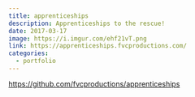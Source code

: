 ```yaml
---
title: apprenticeships
description: Apprenticeships to the rescue!
date: 2017-03-17
image: https://i.imgur.com/ehf21vT.png
link: https://apprenticeships.fvcproductions.com/
categories:
  - portfolio
---
```


https://github.com/fvcproductions/apprenticeships
